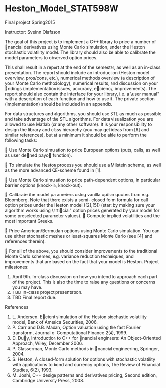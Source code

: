 # Heston_Model_STAT598W
Final project Spring2015

Instructor: Sveinn Olafsson


The goal of this project is to implement a C++ library to price a number of nancial derivatives using Monte Carlo
simulation, under the Heston stochastic volatility model. The library should also be able to calibrate the model
parameters to observed option prices.

This shall result in a report at the end of the semester, as well as an in-class presentation. The report should include
an introduction (Heston model overview, pros/cons, etc.), numerical methods overview (a description of your Monte
Carlo methodology), numerical results, and discussion on your ndings (implementation issues, accuracy, eciency,
improvements). The report should also contain the interface for your library, i.e. a \user manual" with a description
of each function and how to use it. The private section (implementation) should be included in an appendix.

For data structures and algorithms, you should use STL as much as possible and take advantage of the STL algorithms.
For data visualization you are allowed to use Matlab (or any other software). It is your responsibility to design the
library and class hierarchy (you may get ideas from [6] and similar references), but at a minimum it should be able to
perform the following tasks:

 Use Monte Carlo simulation to price European options (puts, calls, as well as user dened payo function).

 To simulate the Heston process you should use a Milstein scheme, as well as the more advanced QE-scheme found
in [1].

 Use Monte Carlo simulation to price path-dependent options, in particular barrier options (knock-in, knock-out).

 Calibrate the model parameters using vanilla option quotes from e.g. Bloomberg. Note that there exists a semi-
closed form formula for call option prices under the Heston model ([2],[5]) (start by making sure your algorithm
works using \articial" option prices generated by your model for some preselected parameter values).
 Compute implied volatilities and the most important Greeks.

 Price American/Bermudan options using Monte Carlo simulation. You can use either stochastic meshes or
least-squares Monte Carlo (see [4] and references therein).

 For all of the above, you should consider improvements to the traditional Monte Carlo schemes, e.g. variance
reduction techniques, and improvements that are based on the fact that your model is Heston.
Project milestones:

1. April 9th. In-class discussion on how you intend to approach each part of the project. This is also the time to
raise any questions or concerns you may have.
2. TBD In-class project presentation.
3. TBD Final report due.

References

1. L. Andersen. Ecient simulation of the Heston stochastic volatility model, Bank of America Securities, 2006.
2. P. Carr and D.B. Madan, Option valuation using the fast Fourier transform, Journal of Computational Finance
2(4), 1999.
3. D. Duy, Introduction to C++ for nancial engineers: An Object-Oriented Approach, Wiley, December 2006.
4. P. Glasserman, Monte Carlo methods in nancial engineering, Springer, 2004.
5. S. Heston, A closed-form solution for options with stochastic volatility with applications to bond and currency
options, The Review of Financial Studies, 6(2), 1993.
6. M. Joshi, C++ design patterns and derivatives pricing, Second edition, Cambridge University Press, 2008.
